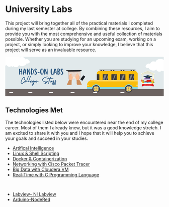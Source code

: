   # University Labs
This project will bring together all of the practical materials I completed during my last semester at college. 
By combining these resources, I aim to provide you with the most comprehensive and useful collection of materials possible.
Whether you are studying for an upcoming exam, working on a project, or simply looking to improve your knowledge, I believe that this project will serve as an invaluable resource. <br>

<img src="uni.png" > <br>




## Technologies Met
The technologies listed below were encountered near the end of my college career. Most of them I already knew, but it was a good knowledge stretch. I am excited to share it with you and I hope that it will help you to achieve your goals and succeed in your studies. 


- [Artifical Intelligence](ArtificialIntelligence/README.md)
- [Linux & Shell Scripting](Linux/README.md)
- [Docker & Containerization](DockerF/README.md)
- [Networking with Cisco Packet Tracer](Network/README.md)
- [Big Data with Cloudera VM](BigData/README.md)
- [Real-Time with C Programming Language](Real-time/README.md)

<br>

- [Labview- NI Labview]()
- [Arduino-NodeRed]()
